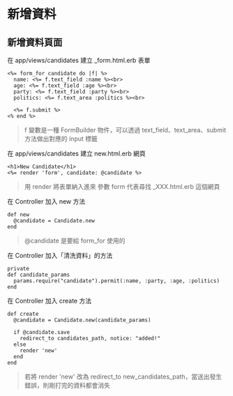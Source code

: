 # 新增資料
## 新增資料頁面
在 app/views/candidates 建立 _form.html.erb 表單
<br>

    <%= form_for candidate do |f| %>
      name: <%= f.text_field :name %><br>
      age: <%= f.text_field :age %><br>
      party: <%= f.text_field :party %><br>
      politics: <%= f.text_area :politics %><br>

      <%= f.submit %>
    <% end %>
>f 變數是一種 FormBuilder 物件，可以透過 text_field、text_area、submit 方法做出對應的 input 標籤

在 app/views/candidates 建立 new.html.erb 網頁

    <h1>New Candidate</h1>
    <%= render 'form', candidate: @candidate %>    
>用 render 將表單納入進來
>參數 form 代表尋找 _XXX.html.erb 這個網頁

在 Controller 加入 new 方法

    def new
      @candidate = Candidate.new
    end
>@candidate 是要給 form_for 使用的

在 Controller 加入「清洗資料」的方法

    private
    def candidate_params
      params.require("candidate").permit(:name, :party, :age, :politics)
    end

在 Controller 加入 create 方法

    def create
      @candidate = Candidate.new(candidate_params)

      if @candidate.save
        redirect_to candidates_path, notice: "added!"
      else
        render 'new'
      end
    end
>若將 render 'new' 改為 redirect_to new_candidates_path，當送出發生錯誤，則剛打完的資料都會消失
